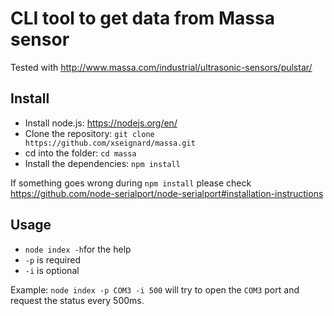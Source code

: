 # CLI tool to get data from Massa sensor

Tested with http://www.massa.com/industrial/ultrasonic-sensors/pulstar/

## Install

*   Install node.js: https://nodejs.org/en/
*   Clone the repository: `git clone https://github.com/xseignard/massa.git`
*   cd into the folder: `cd massa`
*   Install the dependencies: `npm install`

If something goes wrong during `npm install` please check https://github.com/node-serialport/node-serialport#installation-instructions

## Usage

*   `node index -h`for the help
*   `-p` is required
*   `-i` is optional

Example:
`node index -p COM3 -i 500` will try to open the `COM3` port and request the status every 500ms.
